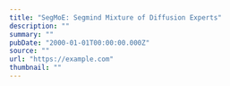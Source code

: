 ```yaml
---
title: "SegMoE: Segmind Mixture of Diffusion Experts"
description: ""
summary: ""
pubDate: "2000-01-01T00:00:00.000Z"
source: ""
url: "https://example.com"
thumbnail: ""
---
```


